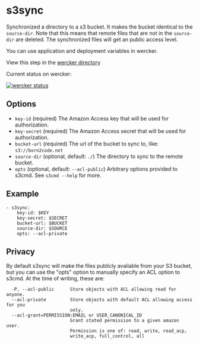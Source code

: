 # s3sync

Synchronized a directory to a s3 bucket. It makes the bucket identical to the `source-dir`.
Note that this means that remote files that are not in the `source-dir` are deleted.
The synchronized files will get an public access level.

You can use application and deployment variables in wercker.

View this step in the [wercker directory](https://app.wercker.com/#applications/51c82a063179be4478002245/tab/details)

Current status on wercker:

[![wercker status](https://app.wercker.com/status/2064379a8b583cd1b5da16de3faa5583/m "wercker status")](https://app.wercker.com/project/bykey/2064379a8b583cd1b5da16de3faa5583)

## Options

* `key-id` (required) The Amazon Access key that will be used for authorization.
* `key-secret` (required) The Amazon Access secret that will be used for authorization.
* `bucket-url` (required) The url of the bucket to sync to, like: `s3://born2code.net`
* `source-dir` (optional, default: `./`) The directory to sync to the remote bucket.
* `opts` (optional, default: `--acl-public`) Arbitrary options provided to s3cmd. See `s3cmd --help` for more.

## Example

    - s3sync:
        key-id: $KEY
        key-secret: $SECRET
        bucket-url: $BUCKET
        source-dir: $SOURCE
        opts: --acl-private

## Privacy

By default s3sync will make the files publicly available from your S3 bucket, but you can use the "opts" option to manually specify an ACL option to s3cmd. At the time of writing, these are:

```
  -P, --acl-public      Store objects with ACL allowing read for anyone.
  --acl-private         Store objects with default ACL allowing access for you
                        only.
  --acl-grant=PERMISSION:EMAIL or USER_CANONICAL_ID
                        Grant stated permission to a given amazon user.
                        Permission is one of: read, write, read_acp,
                        write_acp, full_control, all
```
